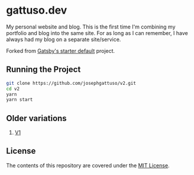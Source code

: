 # gattuso.dev

My personal website and blog. This is the first time I'm combining my portfolio and blog into the same site. For as long as I can remember, I have always had my blog on a separate site/service.

Forked from [Gatsby's starter default](https://github.com/gatsbyjs/gatsby-starter-default) project.

## Running the Project

```sh
git clone https://github.com/josephgattuso/v2.git
cd v2
yarn
yarn start
```

## Older variations

1. [V1](https://github.com/josephgattuso/v1)

## License

The contents of this repository are covered under the [MIT License](https://github.com/josephgattuso/v2/blob/master/LICENSE).
